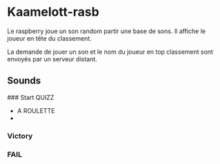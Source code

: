 # Kaamelott-rasb

Le raspberry joue un son random partir une base de sons. Il affiche le joueur en tête du classement.

La demande de jouer un son et le nom du joueur en top classement sont envoyés par un serveur distant.

## Sounds

### Start QUIZZ
* A ROULETTE
* 

### Victory

### FAIL
